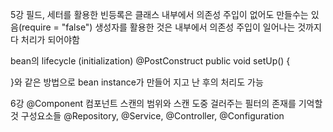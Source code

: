 5강
필드, 세터를 활용한 빈등록은 클래스 내부에서 의존성 주입이 없어도 만들수는 있음(require = "false")
생성자를 활용한 것은 내부에서 의존성 주입이 일어나는 것까지 다 처리가 되어야함

bean의 lifecycle (initialization)
@PostConstruct
public void setUp() {

}와 같은 방법으로 bean instance가 만들어 지고 난 후의 처리도 가능


6강
@Component
컴포넌트 스캔의 범위와 스캔 도중 걸러주는 필터의 존재를 기억할것
구성요소들
	@Repository, @Service, @Controller, @Configuration